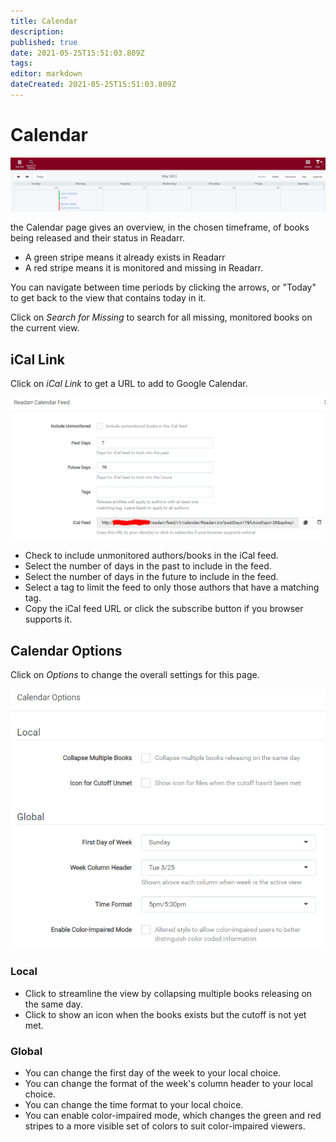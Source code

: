 ```yaml
---
title: Calendar
description: 
published: true
date: 2021-05-25T15:51:03.809Z
tags: 
editor: markdown
dateCreated: 2021-05-25T15:51:03.809Z
---
```


# Calendar

![calendar.png](/assets/readarr/calendar.png)

the Calendar page gives an overview, in the chosen timeframe, of books being released and their status in Readarr.

- A green stripe means it already exists in Readarr
- A red stripe means it is monitored and missing in Readarr.

You can navigate between time periods by clicking the arrows, or "Today" to get back to the view that contains today in it.

Click on *Search for Missing* to search for all missing, monitored books on the current view.

## iCal Link

Click on *iCal Link* to get a URL to add to Google Calendar.

![ical.png](/assets/readarr/ical.png)

- Check to include unmonitored authors/books in the iCal feed.
- Select the number of days in the past to include in the feed.
- Select the number of days in the future to include in the feed.
- Select a tag to limit the feed to only those authors that have a matching tag.
- Copy the iCal feed URL or click the subscribe button if you browser supports it.

## Calendar Options

Click on *Options* to change the overall settings for this page.

![caloptions.png](/assets/readarr/caloptions.png)

### Local

- Click to streamline the view by collapsing multiple books releasing on the same day.
- Click to show an icon when the books exists but the cutoff is not yet met.

### Global

- You can change the first day of the week to your local choice.
- You can change the format of the week's column header to your local choice.
- You can change the time format to your local choice.
- You can enable color-impaired mode, which changes the green and red stripes to a more visible set of colors to suit color-impaired viewers.



